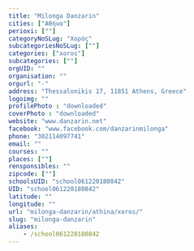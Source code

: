 ```yaml
---
title: "Milonga Danzarin"
cities: ["Αθήνα"]
perioxi: [""]
categoryNoSLug: "Χορός"
subcategoriesNoSLug: [""]
categories: ["xoros"]
subcategories: [""]
orgUID: ""
organisation: ""
orgurl: "-"
address: "Thessalonikis 17, 11851 Athens, Greece"
logoimg: ""
profilePhoto : "downloaded"
coverPhoto : "downloaded"
website: "www.danzarin.net"
facebook: "www.facebook.com/danzarinmilonga"
phone: "302114097741"
email: ""
courses: ""
places: [""]
rensponsibles: ""
zipcode: [""]
schoolsUID: "school061220180842"
UID: "school061220180842"
latitude: ""
longitude: ""
url: "milonga-danzarin/athina/xoros/"
slug: "milonga-danzarin"
aliases:
    - /school061220180842
---
```





